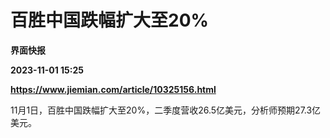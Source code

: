 # 百胜中国跌幅扩大至20%
**界面快报**

**2023-11-01 15:25**

**https://www.jiemian.com/article/10325156.html**

11月1日，百胜中国跌幅扩大至20%，二季度营收26.5亿美元，分析师预期27.3亿美元。
